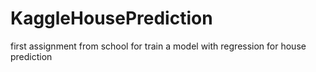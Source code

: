 # KaggleHousePrediction
first assignment from school for train a model with regression for house prediction
